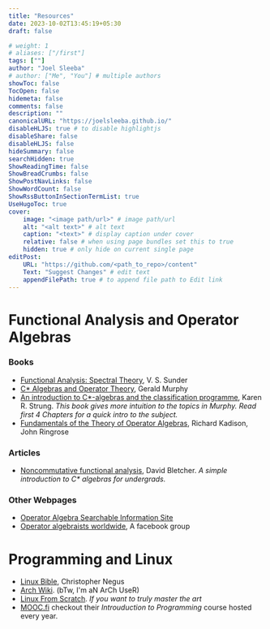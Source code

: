 ```yaml
---
title: "Resources"
date: 2023-10-02T13:45:19+05:30
draft: false

# weight: 1
# aliases: ["/first"]
tags: [""]
author: "Joel Sleeba"
# author: ["Me", "You"] # multiple authors
showToc: false
TocOpen: false
hidemeta: false
comments: false
description: ""
canonicalURL: "https://joelsleeba.github.io/"
disableHLJS: true # to disable highlightjs
disableShare: false
disableHLJS: false
hideSummary: false
searchHidden: true
ShowReadingTime: false
ShowBreadCrumbs: false
ShowPostNavLinks: false
ShowWordCount: false
ShowRssButtonInSectionTermList: true
UseHugoToc: true
cover:
    image: "<image path/url>" # image path/url
    alt: "<alt text>" # alt text
    caption: "<text>" # display caption under cover
    relative: false # when using page bundles set this to true
    hidden: true # only hide on current single page
editPost:
    URL: "https://github.com/<path_to_repo>/content"
    Text: "Suggest Changes" # edit text
    appendFilePath: true # to append file path to Edit link
---
```


# Functional Analysis and Operator Algebras

### Books
 - [Functional Analysis: Spectral Theory](https://www.imsc.res.in/~sunder/fa.pdf), V. S. Sunder
 - [C* Algebras and Operator Theory](https://g.co/kgs/jo2MVL), Gerald Murphy
 - [An introduction to C*-algebras and the classification programme](https://strung.me/karen/CStarIntroDraft.pdf), Karen R. Strung. _This book gives more intuition to the topics in Murphy. Read first 4 Chapters for a quick intro to the subject._
 - [Fundamentals of the Theory of Operator Algebras](https://g.co/kgs/tRvPCy), Richard Kadison, John Ringrose

### Articles
 - [Noncommutative functional analysis](https://www.math.uh.edu/~dblecher/canisius.pdf), David Bletcher. _A simple introduction to C* algebras for undergrads._

### Other Webpages
 - [Operator Algebra Searchable Information Site](https://operatoralgebras.org/)
 - [Operator algebraists worldwide](https://www.facebook.com/groups/20353621173/), A facebook group


# Programming and Linux
 - [Linux Bible](https://g.co/kgs/SW5Jms), Christopher Negus
 - [Arch Wiki](https://wiki.archlinux.org/). (bTw, I'm aN ArCh UseR)
 - [Linux From Scratch](https://www.linuxfromscratch.org/). _If you want to truly master the art_
 - [MOOC.fi](https://www.mooc.fi/en) checkout their _Introuduction to Programming_ course hosted every year.
